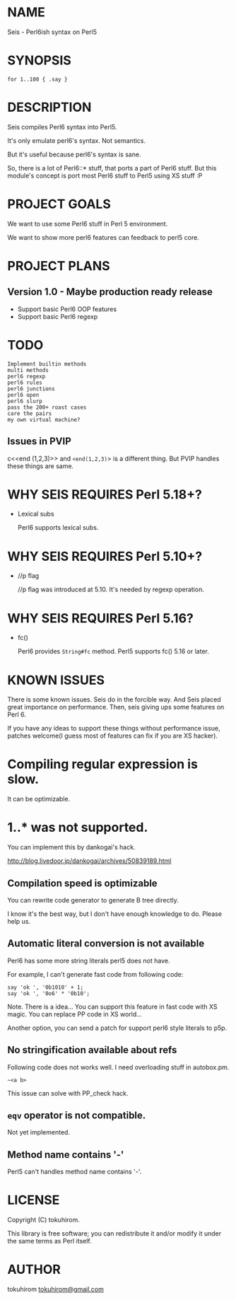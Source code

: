 # NAME

Seis - Perl6ish syntax on Perl5

# SYNOPSIS

    for 1..100 { .say }

# DESCRIPTION

Seis compiles Perl6 syntax into Perl5.

It's only emulate perl6's syntax. Not semantics.

But it's useful because perl6's syntax is sane.

So, there is a lot of Perl6::\* stuff, that ports a part of Perl6 stuff.
But this module's concept is port most Perl6 stuff to Perl5 using XS stuff :P

# PROJECT GOALS

We want to use some Perl6 stuff in Perl 5 environment.

We want to show more perl6 features can feedback to perl5 core.

# PROJECT PLANS

## Version 1.0 - Maybe production ready release

- Support basic Perl6 OOP features
- Support basic Perl6 regexp

# TODO

    Implement builtin methods
    multi methods
    perl6 regexp
    perl6 rules
    perl6 junctions
    perl6 open
    perl6 slurp
    pass the 200+ roast cases
    care the pairs
    my own virtual machine?

## Issues in PVIP

c<<end (1,2,3)>> and `<end(1,2,3)`\> is a different thing.
But PVIP handles these things are same.

# WHY SEIS REQUIRES Perl 5.18+?

- Lexical subs

    Perl6 supports lexical subs.

# WHY SEIS REQUIRES Perl 5.10+?

- //p flag

    //p flag was introduced at 5.10. It's needed by regexp operation.

# WHY SEIS REQUIRES Perl 5.16?

- fc()

    Perl6 provides ` String#fc ` method. Perl5 supports fc()  5.16 or later.

# KNOWN ISSUES

There is some known issues. Seis do in the forcible way.
And Seis placed great importance on performance.
Then, seis giving ups some features on Perl 6.

If you have any ideas to support these things without performance issue, patches welcome(I guess most of features can fix if you are XS hacker).

# Compiling regular expression is slow.

It can be optimizable.

# 1..\* was not supported.

You can implement this by dankogai's hack.

http://blog.livedoor.jp/dankogai/archives/50839189.html

## Compilation speed is optimizable

You can rewrite code generator to generate B tree directly.

I know it's the best way, but I don't have enough knowledge to do.
Please help us.

## Automatic literal conversion is not available

Perl6 has some more string literals perl5 does not have.

For example, I can't generate fast code from following code:

    say 'ok ', '0b1010' + 1;
    say 'ok ', '0o6' * '0b10';

Note. There is a idea... You can support this feature in fast code with XS magic. You can replace PP code in XS world...

Another option, you can send a patch for support perl6 style literals to p5p.

## No stringification available about refs

Following code does not works well. I need overloading stuff in autobox.pm.

    ~<a b>

This issue can solve with PP\_check hack.

## `eqv` operator is not compatible.

Not yet implemented.

## Method name contains '-'

Perl5 can't handles method name contains '-'.

# LICENSE

Copyright (C) tokuhirom.

This library is free software; you can redistribute it and/or modify
it under the same terms as Perl itself.

# AUTHOR

tokuhirom <tokuhirom@gmail.com>
